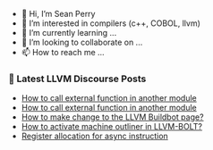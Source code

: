 - 👋 Hi, I’m Sean Perry
- 👀 I’m interested in compilers (c++, COBOL, llvm)
- 🌱 I’m currently learning ...
- 💞️ I’m looking to collaborate on ...
- 📫 How to reach me ...

<!---
s66perry/s66perry is a ✨ special ✨ repository because its `README.md` (this file) appears on your GitHub profile.
You can click the Preview link to take a look at your changes.
--->
### 📕 Latest LLVM Discourse Posts

<!-- DISCOURSE-LLVM:START -->
- [How to call external function in another module](https://discourse.llvm.org/t/how-to-call-external-function-in-another-module/80745#post_2)
- [How to call external function in another module](https://discourse.llvm.org/t/how-to-call-external-function-in-another-module/80745#post_1)
- [How to make change to the LLVM Buildbot page?](https://discourse.llvm.org/t/how-to-make-change-to-the-llvm-buildbot-page/80743#post_1)
- [How to activate machine outliner in LLVM-BOLT?](https://discourse.llvm.org/t/how-to-activate-machine-outliner-in-llvm-bolt/80742#post_1)
- [Register allocation for async instruction](https://discourse.llvm.org/t/register-allocation-for-async-instruction/80740#post_1)
<!-- DISCOURSE-LLVM:END -->
